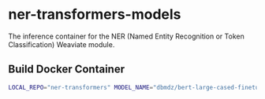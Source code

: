 # ner-transformers-models

The inference container for the NER (Named Entity Recognition or Token Classification) Weaviate module.

## Build Docker Container

```sh
LOCAL_REPO="ner-transformers" MODEL_NAME="dbmdz/bert-large-cased-finetuned-conll03-english" ./cicd/build.sh
```